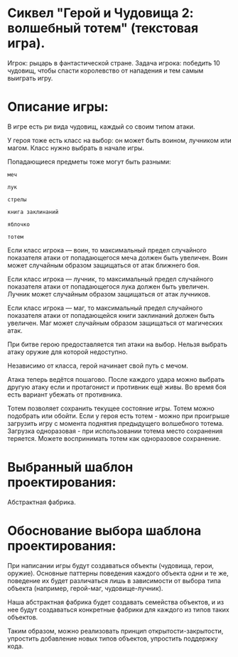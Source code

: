 # Сиквел "Герой и Чудовища 2: волшебный тотем" (текстовая игра).

Игрок: рыцарь в фантастической стране. Задача игрока: победить 10 чудовищ, чтобы спасти королевство от нападения и тем самым выиграть игру.


# Описание игры:

В игре есть ри вида чудовищ, каждый со своим типом атаки.

У героя тоже есть класс на выбор: он может быть воином, лучником или магом. Класс нужно выбрать в начале игры.

Попадающиеся предметы тоже могут быть разными:

    меч

    лук

    стрелы

    книга заклинаний

    яблочко

    тотем

Если класс игрока — воин, то максимальный предел случайного показателя атаки от попадающегося меча должен быть увеличен. Воин может случайным образом защищаться от атак ближнего боя.

Если класс игрока — лучник, то максимальный предел случайного показателя атаки от попадающегося лука должен быть увеличен. Лучник может случайным образом защищаться от атак лучников.

Если класс игрока — маг, то максимальный предел случайного показателя атаки от попадающейся книги заклинаний должен быть увеличен. Маг может случайным образом защищаться от магических атак.

При битве герою предоставляется тип атаки на выбор. Нельзя выбрать атаку оружие для которой недоступно.

Независимо от класса, герой начинает свой путь с мечом.

Атака теперь ведётся пошагово. После каждого удара можно выбрать другую атаку если и протагонист и противник ещё живы. Во время боя есть вариант убежать от противника.

Тотем позволяет сохранить текущее состояние игры. Тотем можно подобрать или обойти. Если у героя есть тотем - можно при проигрыше загрузить игру с момента поднятия предыдущего волшебного тотема. Загрузка одноразовая - при использовании тотема место сохранения теряется. Можете воспринимать тотем как одноразовое сохранение.


# Выбранный шаблон проектирования:

Абстрактная фабрика.


# Обоснование выбора шаблона проектирования:

При написании игры будут создаваться объекты (чудовища, герои, оружие). Основные паттерны поведения каждого объекта одни и те же, поведение их будет различаться лишь в зависимости от выбора типа объекта (например, герой-маг, чудовище-лучник). 

Наша абстрактная фабрика будет создавать семейства объектов, и из нее будут создаваться конкретные фабрики для каждого из типов таких объектов. 

Таким образом, можно реализовать принцип открытости-закрытости, упростить добавление новых типов объектов, упростить поддержку кода.


